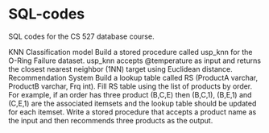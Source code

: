 # SQL-codes
SQL codes for the CS 527 database course.

KNN Classification model
Build a stored procedure called usp_knn for the O-Ring Failure dataset.
usp_knn accepts @temperature as input and returns the closest nearest neighbor (1NN) target using Euclidean distance.
Recommendation System
Build a lookup table called RS (ProductA varchar, ProductB varchar, Frq int).
Fill RS table using the list of products by order. For example, if an order has three product (B,C,E) then (B,C,1), (B,E,1) and (C,E,1) are the associated itemsets and the lookup table should be updated for each itemset.
Write a stored procedure that accepts a product name as the input and then recommends three products as the output.
